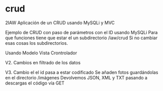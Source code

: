 # crud
2IAW Aplicación de un CRUD usando MySQLi y MVC

Ejemplo de CRUD con paso de parámetros con el ID usando MySQLi
Para que funciones tiene que estar el un subdirectorio /iaw/crud
Si no cambiar esas cosas los subdirectorios.

Usando Modelo Vista Crontrolador

V2. Cambios en filtrado de los datos

V3. Cambio el el id pasa a estar codificado
    Se añaden fotos guardándolas en el directorio /imágenes
    Devolvemos JSON, XML y TXT pasando a descargas el código vía GET
